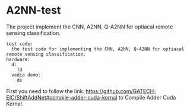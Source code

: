 # A2NN-test
  The project implement the CNN, A2NN, Q-A2NN for optiacal remote sensing classification.

    test code: 
      the test code for implementing the CNN, A2NN, Q-A2NN for optiacal remote sensing classification.
    hardware:
      d:
        fd
      vedio demo:
        ds

  First you need to follow the link: https://github.com/GATECH-EIC/ShiftAddNet#compile-adder-cuda-kernal to Compile Adder Cuda Kernal.

